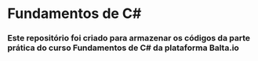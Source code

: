 # Fundamentos de C#

### Este repositório foi criado para armazenar os códigos da parte prática do curso Fundamentos de C# da plataforma Balta.io
